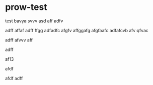 # prow-test
test
bavya
svvv
asd
aff
adfv


adff
affaf
adff
ffgg
adfadfc
afgfv
affggafg
afgfaafc
adfafcvb
afv
qfvac

adff
afvvv
aff

adff


af13


afdf

afdf
adff
